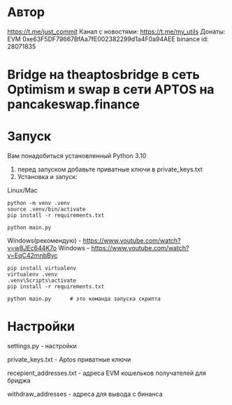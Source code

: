 # Автор
https://t.me/just_commit
Канал с новостями: https://t.me/my_utils
Донаты: EVM 0xe63F5DF79667BfAa7fE002382299d1a4F0a94AEE
binance id: 28071835

# Bridge на theaptosbridge в сеть Optimism и swap в сети APTOS на pancakeswap.finance


# Запуск

Вам понадобиться установленный Python 3.10

1. перед запуском добавьте приватные ключи в private_keys.txt
2. Установка и запуск: 

Linux/Mac
```
python -m venv .venv
source .venv/bin/activate
pip install -r requirements.txt

python main.py
```
Windows(рекомендую) - https://www.youtube.com/watch?v=w8JEc644K7o
Windows - https://www.youtube.com/watch?v=EqC42mnbByc
```
pip install virtualenv
virtualenv .venv
.venv\Scripts\activate
pip install -r requirements.txt

python main.py      # это команда запуска скрипта
```

# Настройки

settings.py - настройки

private_keys.txt - Aptos приватные ключи

recepient_addresses.txt - адреса EVM кошельков получателей  для бриджа

withdraw_addresses - адреса для вывода с бинанса

